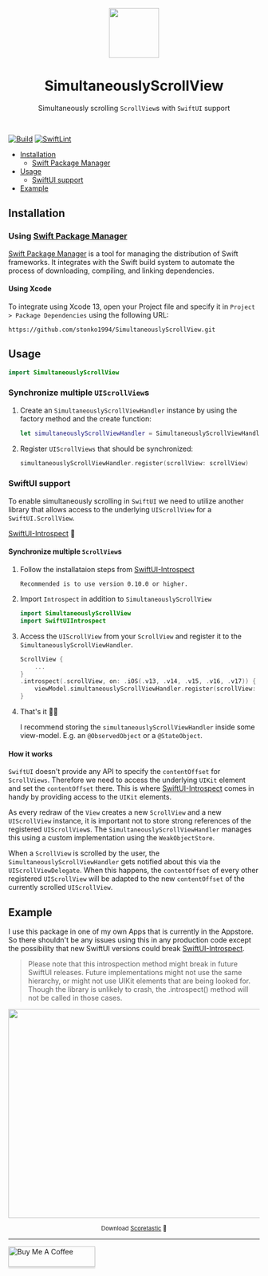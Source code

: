 <p align="center">
    <img src="https://user-images.githubusercontent.com/6216959/156736940-92a9855c-11f8-43d1-9675-1060ba93ac16.png" width="100" height="100"/>
    <h1 align="center">SimultaneouslyScrollView</h1>
    <p align="center">Simultaneously scrolling <code>ScrollView</code>s with <code>SwiftUI</code> support</p>
</p>
<br />

[![Build](https://github.com/stonko1994/SimultaneouslyScrollView/actions/workflows/build.yml/badge.svg)](https://github.com/stonko1994/SimultaneouslyScrollView/actions/workflows/build.yml)
[![SwiftLint](https://github.com/stonko1994/SimultaneouslyScrollView/actions/workflows/swiftlint.yml/badge.svg)](https://github.com/stonko1994/SimultaneouslyScrollView/actions/workflows/swiftlint.yml)

- [Installation](#installation)
    - [Swift Package Manager](#using-swift-package-manager)
- [Usage](#usage)
    - [SwiftUI support](#swiftui-support)
- [Example](#example)

## Installation
### Using [Swift Package Manager](https://swift.org/package-manager/)
[Swift Package Manager](https://swift.org/package-manager/) is a tool for managing the distribution of Swift frameworks. It integrates with the Swift build system to automate the process of downloading, compiling, and linking dependencies.

#### Using Xcode
To integrate using Xcode 13, open your Project file and specify it in `Project > Package Dependencies` using the following URL:

```
https://github.com/stonko1994/SimultaneouslyScrollView.git
```

## Usage
```swift
import SimultaneouslyScrollView
```

### Synchronize multiple `UIScrollView`s
1) Create an `SimultaneouslyScrollViewHandler` instance by using the factory method and the create function:
    ```swift
    let simultaneouslyScrollViewHandler = SimultaneouslyScrollViewHandlerFactory.create()
    ```
1) Register `UIScrollViews` that should be synchronized:
    ```swift
    simultaneouslyScrollViewHandler.register(scrollView: scrollView)
    ```

### SwiftUI support
To enable simultaneously scrolling in `SwiftUI` we need to utilize another library that allows access to the underlying `UIScrollView` for a `SwiftUI.ScrollView`.

[SwiftUI-Introspect](https://github.com/siteline/SwiftUI-Introspect) 🚀

#### Synchronize multiple `ScrollView`s
1) Follow the installataion steps from [SwiftUI-Introspect](https://github.com/siteline/SwiftUI-Introspect)
    ```
    Recommended is to use version 0.10.0 or higher.
    ```
1) Import `Introspect` in addition to `SimultaneouslyScrollView`
    ```swift
    import SimultaneouslyScrollView
    import SwiftUIIntrospect
    ```
1) Access the `UIScrollView` from your `ScrollView` and register it to the `SimultaneouslyScrollViewHandler`.
    ```swift
    ScrollView {
        ...
    }
    .introspect(.scrollView, on: .iOS(.v13, .v14, .v15, .v16, .v17)) {
        viewModel.simultaneouslyScrollViewHandler.register(scrollView: $0)
    }
    ```
1) That's it 🥳🎉

    I recommend storing the `simultaneouslyScrollViewHandler` inside some view-model. E.g. an `@ObservedObject` or a `@StateObject`.

#### How it works
`SwiftUI` doesn't provide any API to specify the `contentOffset` for `ScrollViews`. Therefore we need to access the underlying `UIKit` element and set the `contentOffset` there. This is where [SwiftUI-Introspect](https://github.com/siteline/SwiftUI-Introspect) comes in handy by providing access to the `UIKit` elements.

As every redraw of the `View` creates a new `ScrollView` and a new `UIScrollView` instance, it is important not to store strong references of the registered `UIScrollView`s. The `SimultaneouslyScrollViewHandler` manages this using a custom implementation using the `WeakObjectStore`.

When a `ScrollView` is scrolled by the user, the `SimultaneouslyScrollViewHandler` gets notified about this via the `UIScrollViewDelegate`. When this happens, the `contentOffset` of every other registered `UIScrollView` will be adapted to the new `contentOffset` of the currently scrolled `UIScrollView`.

## Example
I use this package in one of my own Apps that is currently in the Appstore. So there shouldn't be any issues using this in any production code except the possibility that new SwiftUI versions could break [SwiftUI-Introspect](https://github.com/siteline/SwiftUI-Introspect).

> Please note that this introspection method might break in future SwiftUI releases. Future implementations might not use the same hierarchy, or might not use UIKit elements that are being looked for. Though the library is unlikely to crash, the .introspect() method will not be called in those cases.

<p align="center">
    <img src="https://user-images.githubusercontent.com/6216959/156744968-bf4ea285-36c6-47c7-b37a-9ae5ada9a487.gif" width="600" height="419"/>
    <p align="center">
        <small align="center">Download <a href="https://apps.apple.com/us/app/scoretastic/id1510107568">Scoretastic</a> 🥳</small>
    </p>
</p>

---

<a href="https://www.buymeacoffee.com/davidsteinacher" target="_blank"><img src="https://www.buymeacoffee.com/assets/img/custom_images/yellow_img.png" alt="Buy Me A Coffee" style="height: 41px !important;width: 174px !important;box-shadow: 0px 3px 2px 0px rgba(190, 190, 190, 0.5) !important;-webkit-box-shadow: 0px 3px 2px 0px rgba(190, 190, 190, 0.5) !important;" ></a>
